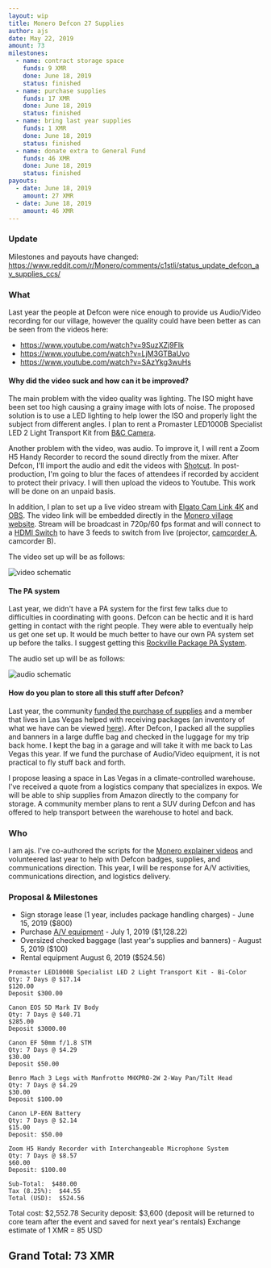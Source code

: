 ```yaml
---
layout: wip
title: Monero Defcon 27 Supplies
author: ajs
date: May 22, 2019
amount: 73
milestones:
  - name: contract storage space 
    funds: 9 XMR
    done: June 18, 2019
    status: finished
  - name: purchase supplies
    funds: 17 XMR
    done: June 18, 2019
    status: finished
  - name: bring last year supplies
    funds: 1 XMR
    done: June 18, 2019
    status: finished
  - name: donate extra to General Fund
    funds: 46 XMR
    done: June 18, 2019
    status: finished
payouts:
  - date: June 18, 2019
    amount: 27 XMR
  - date: June 18, 2019
    amount: 46 XMR
---
```


### Update

Milestones and payouts have changed: https://www.reddit.com/r/Monero/comments/c1stli/status_update_defcon_av_supplies_ccs/


### What

Last year the people at Defcon were nice enough to provide us Audio/Video recording for our village, however the quality could have been better as can be seen from the videos here:

- https://www.youtube.com/watch?v=9SuzXZj9FIk
- https://www.youtube.com/watch?v=LjM3GTBaUvo
- https://www.youtube.com/watch?v=SAzYkg3wuHs

#### Why did the video suck and how can it be improved?

The main problem with the video quality was lighting. The ISO might have been set too high causing a grainy image with lots of noise. The proposed solution is to use a LED lighting to help lower the ISO and properly light the subject from different angles. I plan to rent a Promaster LED1000B Specialist LED 2 Light Transport Kit from [B&C Camera](https://store.bandccamera.com/pages/rentals).

Another problem with the video, was audio. To improve it, I will rent a Zoom H5 Handy Recorder to record the sound directly from the mixer. After Defcon, I'll import the audio and edit the videos with [Shotcut](https://shotcut.org). In post-production, I'm going to blur the faces of attendees if recorded by accident to protect their privacy. I will then upload the videos to Youtube. This work will be done on an unpaid basis.

In addition, I plan to set up a live video stream with [Elgato Cam Link 4K](https://www.amazon.com/dp/B07K3FN5MR/?coliid=I3V4ALDHDY46MO&colid=33LDRRB08T8TY) and [OBS](https://obsproject.com). The video link will be embedded directly in the [Monero village website](http://monerovillage.org). Stream will be broadcast in 720p/60 fps format and will connect to a [HDMI Switch](https://www.amazon.com/dp/B07GGT7SZD/?coliid=I3M2DJMM8AR4VC&colid=33LDRRB08T8TY) to have 3 feeds to switch from live (projector, [camcorder A](https://www.amazon.com/dp/B07QJ7VPD4/?coliid=IX1PEBMAZGHIA&colid=33LDRRB08T8TY), camcorder B).

The video set up will be as follows:

![video schematic](https://taiga.getmonero.org/media/attachments/6/e/e/c/f98fe471f64647eca9448b805b9f962421f243cf952de69e50dba0da498b/defcon27_video.png)

#### The PA system

Last year, we didn't have a PA system for the first few talks due to difficulties in coordinating with goons. Defcon can be hectic and it is hard getting in contact with the right people. They were able to eventually help us get one set up. It would be much better to have our own PA system set up before the talks. I suggest getting this [Rockville Package PA System](https://www.amazon.com/dp/B01MQMQ53X/?coliid=I2KJ3EO3YN78UM&colid=33LDRRB08T8TY).

The audio set up will be as follows:

![audio schematic](https://taiga.getmonero.org/media/attachments/8/8/8/c/3517ffb2d2bbee898a9be5401f790a5fd8b0defb5b026135ff30797d935b/defcon27.jpg)

#### How do you plan to store all this stuff after Defcon?

Last year, the community [funded the purchase of supplies](https://forum.getmonero.org/8/funding-required/90538/monero-defcon-26-supplies) and a member that lives in Las Vegas helped with receiving packages (an inventory of what we have can be viewed [here](https://taiga.getmonero.org/media/attachments/8/2/2/8/9df754fad4c3c2be89abd76f6bb617b77471219f01950b407f957871231c/inventory.ods)). After Defcon, I packed all the supplies and banners in a large duffle bag and checked in the luggage for my trip back home. I kept the bag in a garage and will take it with me back to Las Vegas this year. If we fund the purchase of Audio/Video equipment, it is not practical to fly stuff back and forth.

I propose leasing a space in Las Vegas in a climate-controlled warehouse. I've received a quote from a logistics company that specializes in expos. We will be able to ship supplies from Amazon directly to the company for storage. A community member plans to rent a SUV during Defcon and has offered to help transport between the warehouse to hotel and back. 

### Who

 I am ajs. I've co-authored the scripts for the [Monero explainer videos](https://github.com/monero-ecosystem/promo-video) and volunteered last year to help with Defcon badges, supplies, and communications direction. This year, I will be response for A/V activities, communications direction, and logistics delivery.

### Proposal & Milestones

- Sign storage lease (1 year, includes package handling charges) - June 15, 2019 ($800)
- Purchase [A/V equipment](https://taiga.getmonero.org/media/attachments/3/1/0/2/4140a3930a080ed9a68d5da1803e772719346e1dfddbeac656731dd2c3a1/amazon3.pdf) - July 1, 2019 ($1,128.22)
- Oversized checked baggage (last year's supplies and banners) - August 5, 2019 ($100)
- Rental equipment August 6, 2019 ($524.56)

```
Promaster LED1000B Specialist LED 2 Light Transport Kit - Bi-Color
Qty: 7 Days @ $17.14
$120.00
Deposit $300.00

Canon EOS 5D Mark IV Body
Qty: 7 Days @ $40.71
$285.00
Deposit $3000.00

Canon EF 50mm f/1.8 STM
Qty: 7 Days @ $4.29 
$30.00
Deposit $50.00

Benro Mach 3 Legs with Manfrotto MHXPRO-2W 2-Way Pan/Tilt Head
Qty: 7 Days @ $4.29
$30.00 
Deposit $100.00

Canon LP-E6N Battery
Qty: 7 Days @ $2.14 
$15.00
Deposit: $50.00

Zoom H5 Handy Recorder with Interchangeable Microphone System
Qty: 7 Days @ $8.57
$60.00
Deposit: $100.00

Sub-Total:  $480.00
Tax (8.25%):  $44.55
Total (USD):  $524.56
```

Total cost: $2,552.78
Security deposit: $3,600 (deposit will be returned to core team after the event and saved for next year's rentals)
Exchange estimate of 1 XMR = 85 USD

## Grand Total: 73 XMR
